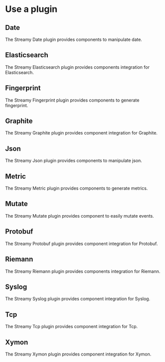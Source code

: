 # Use a plugin

## Date

The Streamy Date plugin provides components to manipulate date.

## Elasticsearch

The Streamy Elasticsearch plugin provides components integration for Elasticsearch.

## Fingerprint

The Streamy Fingerprint plugin provides components to generate fingerprint.

## Graphite

The Streamy Graphite plugin provides component integration for Graphite.

## Json

The Streamy Json plugin provides components to manipulate json.

## Metric

The Streamy Metric plugin provides components to generate metrics.

## Mutate

The Streamy Mutate plugin provides component to easily mutate events.

## Protobuf

The Streamy Protobuf plugin provides component integration for Protobuf.

## Riemann

The Streamy Riemann plugin provides components integration for Riemann.

## Syslog

The Streamy Syslog plugin provides component integration for Syslog.

## Tcp

The Streamy Tcp plugin provides component integration for Tcp.

## Xymon

The Streamy Xymon plugin provides component integration for Xymon.
